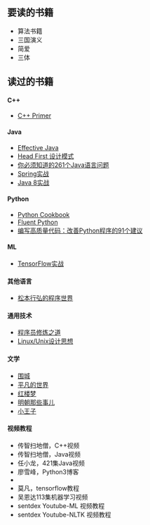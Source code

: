 ## 要读的书籍

- 算法书籍
- 三国演义
- 简爱
- 三体

## 读过的书籍

#### C++
- [C++ Primer](https://book.douban.com/subject/1767741/)

#### Java
- [Effective Java](https://book.douban.com/subject/3360807/)
- [Head First 设计模式](https://book.douban.com/subject/2243615/)
- [你必须知道的261个Java语言问题](https://book.douban.com/subject/4137365/)
- [Spring实战](https://book.douban.com/subject/26767354/)
- [Java 8实战](https://book.douban.com/subject/26772632/)

#### Python
- [Python Cookbook](https://book.douban.com/subject/4828875/)
- [Fluent Python](https://book.douban.com/subject/26278021/)
- [编写高质量代码：改善Python程序的91个建议](https://book.douban.com/subject/25910544/)

#### ML
- [TensorFlow实战](https://book.douban.com/subject/26974266/)

#### 其他语言
- [松本行弘的程序世界](https://book.douban.com/subject/6756090/)

#### 通用技术
- [程序员修炼之道](https://book.douban.com/subject/5387402/)
- [Linux/Unix设计思想](https://book.douban.com/subject/7564417/)

#### 文学
- [围城](https://book.douban.com/subject/1008145/)
- [平凡的世界](https://book.douban.com/subject/10517238/)
- [红楼梦](https://book.douban.com/subject/1007305/)
- [明朝那些事儿](https://book.douban.com/subject/7163250/)
- [小王子](https://book.douban.com/subject/1084336/)

#### 视频教程
- 传智扫地僧，C++视频
- 传智扫地僧，Java视频
- 任小龙，421集Java视频
- 廖雪峰，Python3博客
- 
- 莫凡，tensorflow教程
- 吴恩达113集机器学习视频
- sentdex Youtube-ML 视频教程
- sentdex Youtube-NLTK 视频教程